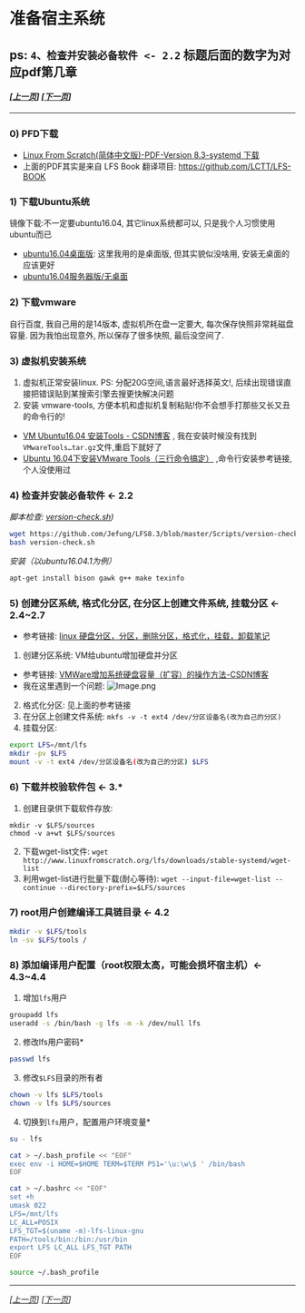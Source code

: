 # 准备宿主系统

ps: `4、检查并安装必备软件 <- 2.2` 标题后面的数字为对应pdf第几章
-----------------------------------------------------------
#### *[[上一页](/README.md)] [[下一页](002-prepare-tmp-system.md)]*
-----------------------------------------------------------
### 0) PFD下载
* [Linux From Scratch(简体中文版)-PDF-Version 8.3-systemd 下载](https://lctt.github.io/LFS-BOOK/lfs-systemd/LFS-SYSD-BOOK.pdf)
* 上面的PDF其实是来自 LFS Book 翻译项目: https://github.com/LCTT/LFS-BOOK


### 1) 下载Ubuntu系统
镜像下载:不一定要ubuntu16.04, 其它linux系统都可以, 只是我个人习惯使用ubuntu而已
* [ubuntu16.04桌面版](http://mirrors.aliyun.com/ubuntu-releases/16.04/ubuntu-16.04.5-desktop-amd64.iso):
这里我用的是桌面版, 但其实貌似没啥用, 安装无桌面的应该更好
* [ubuntu16.04服务器版/无桌面](http://mirrors.aliyun.com/ubuntu-releases/16.04/ubuntu-16.04.5-server-amd64.iso)

### 2) 下载vmware
自行百度, 我自己用的是14版本, 虚拟机所在盘一定要大, 每次保存快照非常耗磁盘容量.
因为我怕出现意外, 所以保存了很多快照, 最后没空间了.

### 3) 虚拟机安装系统
1. 虚拟机正常安装linux. PS: 分配20G空间,语言最好选择英文!, 后续出现错误直接把错误贴到某搜索引擎去搜更快解决问题
2. 安装 vmware-tools, 方便本机和虚拟机复制粘贴!你不会想手打那些又长又丑的命令行的!
* [VM Ubuntu16.04 安装Tools - CSDN博客](https://blog.csdn.net/Zlase/article/details/79625265)
,  我在安装时候没有找到`VMwareTools…tar.gz`文件,重启下就好了
* [Ubuntu 16.04下安装VMware Tools（三行命令搞定）](https://blog.csdn.net/luckypython/article/details/77917898)
,命令行安装参考链接, 个人没使用过

### 4) 检查并安装必备软件 <- 2.2
*脚本检查: [version-check.sh](../Scripts/version-check.sh))*
```bash
wget https://github.com/Jefung/LFS8.3/blob/master/Scripts/version-check.sh
bash version-check.sh
```
*安装（以ubuntu16.04.1为例）*
```bash
apt-get install bison gawk g++ make texinfo
```

### 5) 创建分区系统, 格式化分区, 在分区上创建文件系统, 挂载分区 <- 2.4~2.7
* 参考链接: [linux 硬盘分区，分区，删除分区，格式化，挂载，卸载笔记](https://blog.csdn.net/openn/article/details/9856451)

1. 创建分区系统: VM给ubuntu增加硬盘并分区
* 参考链接: [VMWare增加系统硬盘容量（扩容）的操作方法-CSDN博客](https://blog.csdn.net/legend02uwn/article/details/81502608)
* 我在这里遇到一个问题:
![Image.png](http://images.jefung.cn/Image.png)
2. 格式化分区: 见上面的参考链接
3. 在分区上创建文件系统: `mkfs -v -t ext4 /dev/分区设备名(改为自己的分区)`
4. 挂载分区:
```bash
export LFS=/mnt/lfs 
mkdir -pv $LFS
mount -v -t ext4 /dev/分区设备名(改为自己的分区) $LFS
```

### 6) 下载并校验软件包 <- 3.*
1. 创建目录供下载软件存放:
```
mkdir -v $LFS/sources
chmod -v a+wt $LFS/sources
```
2. 下载wget-list文件: `wget http://www.linuxfromscratch.org/lfs/downloads/stable-systemd/wget-list`
3. 利用wget-list进行批量下载(耐心等待): `wget --input-file=wget-list --continue --directory-prefix=$LFS/sources`

### 7) root用户创建编译工具链目录 <- 4.2
```bash
mkdir -v $LFS/tools
ln -sv $LFS/tools /
```
### 8) 添加编译用户配置（root权限太高，可能会损坏宿主机）<- 4.3~4.4
1. 增加`lfs`用户
```bash
groupadd lfs
useradd -s /bin/bash -g lfs -m -k /dev/null lfs
```
2. 修改lfs用户密码*
```bash
passwd lfs
```
3. 修改`$LFS`目录的所有者
```bash
chown -v lfs $LFS/tools
chown -v lfs $LFS/sources
```
4. 切换到`lfs`用户，配置用户环境变量*
```bash
su - lfs

cat > ~/.bash_profile << "EOF"
exec env -i HOME=$HOME TERM=$TERM PS1='\u:\w\$ ' /bin/bash
EOF

cat > ~/.bashrc << "EOF"
set +h
umask 022
LFS=/mnt/lfs
LC_ALL=POSIX
LFS_TGT=$(uname -m)-lfs-linux-gnu
PATH=/tools/bin:/bin:/usr/bin
export LFS LC_ALL LFS_TGT PATH
EOF

source ~/.bash_profile
```
-----------------------------------------------------------
*[[上一页](/README.md)] [[下一页](002-prepare-tmp-system.md)]*
